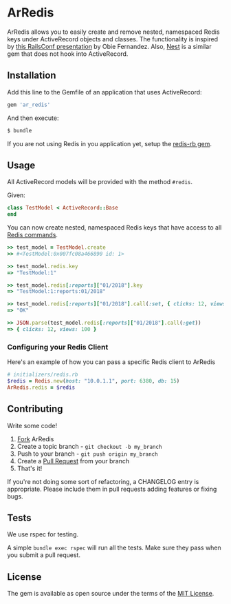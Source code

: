 # ArRedis
ArRedis allows you to easily create and remove nested, namespaced Redis keys under ActiveRecord objects and classes. The functionality is inspired by [this RailsConf presentation](https://www.youtube.com/watch?v=dH6VYRMRQFw) by Obie Fernandez.  Also, [Nest](https://github.com/soveran/nest) is a similar gem that does not hook into ActiveRecord.

## Installation
Add this line to the Gemfile of an application that uses ActiveRecord:

```ruby
gem 'ar_redis'
```

And then execute:
```bash
$ bundle
```

If you are not using Redis in you application yet, setup the [redis-rb gem](https://github.com/redis/redis-rb).

## Usage

All ActiveRecord models will be provided with the method ```#redis```.

Given:

```ruby
class TestModel < ActiveRecord::Base
end
```

You can now create nested, namespaced Redis keys that have access to all [Redis commands](https://redis.io/commands).

```ruby
>> test_model = TestModel.create
>> #<TestModel:0x007fc08a466890 id: 1>

>> test_model.redis.key
=> "TestModel:1"

>> test_model.redis[:reports]["01/2018"].key
=> "TestModel:1:reports:01/2018"

>> test_model.redis[:reports]["01/2018"].call(:set, { clicks: 12, views: 100 }.to_json)
=> "OK"

>> JSON.parse(test_model.redis[:reports]["01/2018"].call(:get))
=> { clicks: 12, views: 100 }
```

### Configuring your Redis Client
Here's an example of how you can pass a specific Redis client to ArRedis

```ruby
# initializers/redis.rb
$redis = Redis.new(host: "10.0.1.1", port: 6380, db: 15)
ArRedis.redis = $redis
```

## Contributing

Write some code!

1. [Fork](https://help.github.com/articles/fork-a-repo) ArRedis
2. Create a topic branch - `git checkout -b my_branch`
3. Push to your branch - `git push origin my_branch`
4. Create a [Pull Request](http://help.github.com/pull-requests/) from your
   branch
5. That's it!

If you're not doing some sort of refactoring, a CHANGELOG entry is appropriate.
Please include them in pull requests adding features or fixing bugs.

Tests
-----

We use rspec for testing.

A simple `bundle exec rspec` will run all the tests. Make sure they pass when
you submit a pull request.

## License
The gem is available as open source under the terms of the [MIT License](https://opensource.org/licenses/MIT).
